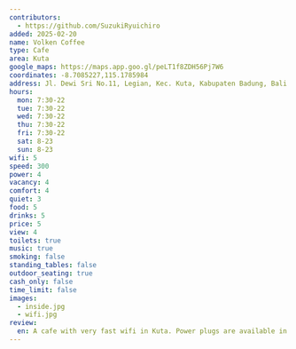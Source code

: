 ```yaml
---
contributors:
  - https://github.com/SuzukiRyuichiro
added: 2025-02-20
name: Volken Coffee
type: Cafe
area: Kuta
google_maps: https://maps.app.goo.gl/peLT1f8ZDH56Pj7W6
coordinates: -8.7085227,115.1785984
address: Jl. Dewi Sri No.11, Legian, Kec. Kuta, Kabupaten Badung, Bali 80361
hours:
  mon: 7:30-22
  tue: 7:30-22
  wed: 7:30-22
  thu: 7:30-22
  fri: 7:30-22
  sat: 8-23
  sun: 8-23
wifi: 5
speed: 300
power: 4
vacancy: 4
comfort: 4
quiet: 3
food: 5
drinks: 5
price: 5
view: 4
toilets: true
music: true
smoking: false
standing_tables: false
outdoor_seating: true
cash_only: false
time_limit: false
images:
  - inside.jpg
  - wifi.jpg
review:
  en: A cafe with very fast wifi in Kuta. Power plugs are available in most of the wall sided seats, and music ins't too loud. Drinks and foods aren't too expensive, compared to similar spots in Sminyak or Canggu. There are air conditions seats inside, but also you can sit on the terrace seats.
---
```

